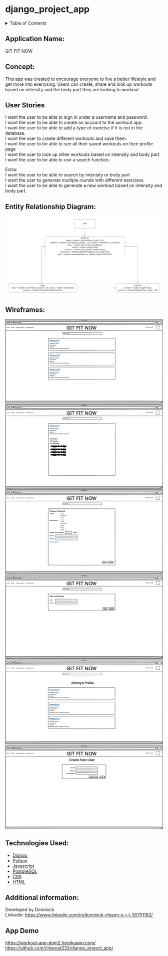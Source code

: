 # django_project_app

<!-- Table of Contents -->
<details>
    <summary>Table of Contents</summary>
    <ol>
        <li><a href = "#application-name">Application Name</a></li>
        <li><a href = "#concept">Concept</a></li>
        <li><a href = "#user-stories">User Stories</a></li>
        <li><a href = "#entity-relationship-diagram">Entity Relationship Diagram</a></li>
        <li><a href = "#wireframes">Wireframes</a></li>
        <li><a href = "#technologies-used">Technologies Used</a></li>
        <li><a href = "#additional-information">Additional Information</a></li>
        <li><a href = "#app-demo">App Demo</a></li>
    </ol>
</details>

## Application Name: 
GIT FIT NOW

## Concept:
This app was created to encourage everyone to live a better lifestyle and get more into exercising. Users can create, share and look up workouts based on intensity and the body part they are looking to workout. 

## User Stories
I want the user to be able to sign in under a username and password.<br>
I want the user to be able to create an account to the workout app. <br>
I want the user to be able to add a type of exercise if it is not in the database.<br>
I want the user to create different workouts and save them.<br>
I want the user to be able to see all their saved workouts on their profile page<br>
I want the user to look up other workouts based on intensity and body part.<br>
I want the user to be able to use a search function. <br>

Extra: <br>
I want the user to be able to search by intensity or body part <br>
I want the user to generate multiple rounds with different exercises. <br>
I want the user to be able to generate a new workout based on intensity and body part.

## Entity Relationship Diagram:
![ERD](./ReadMePhotos/ERD.png)

## Wireframes:
![Home Page](./ReadMePhotos/HomePage.png)
![Workout Page](./ReadMePhotos/WorkoutPage.png)
![Create/Edit Page](./ReadMePhotos/CreateWorkout.png)
![Add Exercise Page](./ReadMePhotos/AddExercise.png)
![Profile Page](./ReadMePhotos/ProfilePage.png)
![Sign in/up Page](./ReadMePhotos/Signin.png)

## Technologies Used:
* [Django](http://djangoproject.com)
* [Python](http://python.org)
* [Javascript](https://www.javascript.com/)
* [PostgreSQL](https://www.postgresql.org/)
* [CSS](https://en.wikipedia.org/wiki/CSS)
* [HTML](https://www.w3schools.com/html/)


## Additional information:
Developed by Dominick <br>
Linkedin: https://www.linkedin.com/in/dominick-chiang-e-i-t-30751182/

## App Demo
https://workout-app-dom2.herokuapp.com/
https://github.com/chiangd233/django_project_app/
